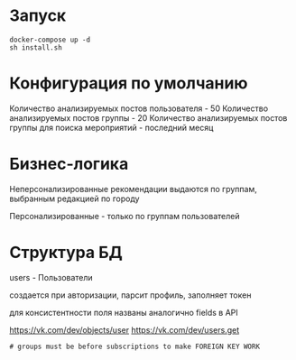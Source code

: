 # Запуск

```
docker-compose up -d
sh install.sh
```

# Конфигурация по умолчанию

Количество анализируемых постов пользователя - 50
Количество анализируемых постов группы - 20
Количество анализируемых постов группы для поиска мероприятий - последний месяц

# Бизнес-логика

Неперсонализированные рекомендации выдаются по группам, выбранным редакцией по городу

Персонализированные - только по группам пользователей


# Структура БД

users - Пользователи

создается при авторизации, парсит профиль, заполняет токен

для консистентности поля названы аналогично fields в API

https://vk.com/dev/objects/user
https://vk.com/dev/users.get

```
# groups must be before subscriptions to make FOREIGN KEY WORK
```
